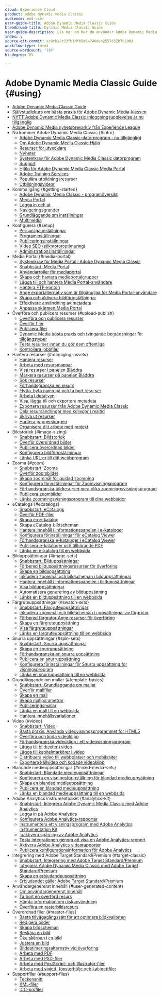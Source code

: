 ```yaml
---
cloud: Experience Cloud
product: adobe dynamic media classic
audience: end-user
user-guide-title: Adobe Dynamic Media Classic Guide
breadcrumb-title: Dynamic Media Classic Guide
user-guide-description: Läs mer om hur du använder Adobe Dynamic Media Classic
index: y
source-git-commit: ac9cba2c33fb1df65e64746dea2557632b7b2903
workflow-type: tm+mt
source-wordcount: '787'
ht-degree: 0%

---
```



# Adobe Dynamic Media Classic Guide {#using}

+ [Adobe Dynamic Media Classic Guide](home.md)
+ [Självstudiekurs om bästa praxis för Adobe Dynamic Media-klassen](https://experienceleague.adobe.com/docs/experience-manager-learn/dynamic-media-classic-tutorial/overview.html)
+ [NYTT Adobe Dynamic Media Classic inloggningsupplevelse är nu tillgänglig](new-ui-2020.md)
+ [Adobe Dynamic Media nyhetsbrevarkiv från Experience League](dynamic-media-newsletter.md)
+ Nu kommer Adobe Dynamic Media Classic {#intro}
   + [Adobe Dynamic Media Classic-datorprogram - nu tillgängligt](dynamic-media-classic-desktop-app.md)
   + [Om Adobe Dynamic Media Classic Hjälp](introduction.md)
   + [Resurser för utvecklare](developer-resources.md)
   + [Nyheter](whats-new.md)
   + [Systemkrav för Adobe Dynamic Media Classic datorprogram](system-requirements.md)
   + [Support](support.md)
   + [Hjälp för Adobe Dynamic Media Classic Media Portal](help-dmc-media-portal.md)
   + [Adobe Training Services](training-services.md)
   + [Populära utbildningsresurser](popular-resources.md)
   + [Utbildningsvideor](training-videos.md)
+ Komma igång {#getting-started}
   + [Adobe Dynamic Media Classic - programöversikt](dmc-platform-overview.md)
   + [Media Portal](media-portal.md)
   + [Logga in och ut](signing-out.md)
   + [Navigeringsgrunder](navigation-basics.md)
   + [Grundläggande om inställningar](setup-basics.md)
   + [Multimedia](rich-media.md)
+ Konfigurera {#setup}
   + [Personliga inställningar](personal-setup.md)
   + [Programinställningar](application-setup.md)
   + [Publiceringsinställningar](publish-setup.md)
   + [Video SEO (sökmotoroptimering)](video-seo-search-engine-optimization.md)
   + [Administrationsinställningar](administration-setup.md)
+ Media Portal {#media-portal}
   + [Systemkrav för Media Portal i Adobe Dynamic Media Classic](system-requirements-media-portal.md)
   + [Snabbstart: Media Portal](quick-start-media-portal-administration.md)
   + [Användarroller för mediaportal](media-portal-user-roles.md)
   + [Skapa och hantera medieportalgrupper](creating-media-portal-groups.md)
   + [Lägga till och hantera Media Portal-användare](adding-media-portal-users.md)
   + [Hantera FTP-konton](ftp-accounts.md)
   + [Ange exportalternativ som är tillgängliga för Media Portal-användare](specifying-export-options-available-media.md)
   + [Skapa och aktivera bildförinställningar](creating-enabling-image-presets.md)
   + [Effektivare användning av metadata](making-efficient-metadata.md)
   + [Anpassa skärmen Media Portal](customizing-media-portal-screen.md)
+ Överföra och publicera resurser {#upload-publish}
   + [Överföra och publicera resurser](about-asset-upload-publish.md)
   + [Överför filer](uploading-files.md)
   + [Publicera filer](publishing-files.md)
   + [Dynamic Media bästa praxis och tvingande begränsningar för tillgångstyper](best-practices-enforced-limits.md)
   + [Testa resurser innan du gör dem offentliga](testing-assets-making-them-public.md)
   + [Kontrollera jobbfiler](checking-job-files.md)
+ Hantera resurser {#managing-assets}
   + [Hantera resurser](about-managing-assets.md)
   + [Arbeta med resursmappar](asset-folders.md)
   + [Visa resurser i panelen Bläddra](viewing-assets-browse-panel.md)
   + [Markera resurser på panelen Bläddra](selecting-assets-browse-panel.md)
   + [Sök resurser](searching-assets.md)
   + [Förhandsgranska en resurs](previewing-asset.md)
   + [Flytta, byta namn på och ta bort resurser](moving-renaming-deleting-assets.md)
   + [Arbeta i detaljvyn](detail-view.md)
   + [Visa, lägga till och exportera metadata](viewing-adding-exporting-metadata.md)
   + [Exportera resurser från Adobe Dynamic Media Classic](exporting-assets-from-dmc.md)
   + [Dela resursändringar med kollegor i realtid](sharing-asset-changes-peers-real.md)
   + [Skriva ut resurser](printing-assets.md)
   + [Hantera papperskorgen](trash-folder.md)
   + [Organisera ditt arbete med projekt](organizing-projects.md)
+ Bildstorlek {#image-sizing}
   + [Snabbstart: Bildstorlek](quick-start-image-sizing.md)
   + [Överför överordnad bilder](uploading-master-images.md)
   + [Publicera överordnad bilder](publishing-master-images.md)
   + [Konfigurera bildförinställningar](setting-image-presets.md)
   + [Länka URL:er till ditt webbprogram](linking-urls-web-application.md)
+ Zooma {#zoom}
   + [Snabbstart: Zooma](quick-start-zoom.md)
   + [Överför zoombilder](uploading-zoom-images.md)
   + [Skapa zoommål för guidad zoomning](creating-zoom-targets-guided-zoom.md)
   + [Konfigurera förinställningar för Zoomvisningsprogram](setting-zoom-viewer-presets.md)
   + [Förhandsgranska bildresurser med olika zoomningsvisningsprogram](previewing-image-assets-different-zoom.md)
   + [Publicera zoombilder](publishing-zoom-images.md)
   + [Länka zoomningsvisningsprogram till dina webbsidor](linking-zoom-viewers-web-pages.md)
+ eCatalogs {#ecatalogs}
   + [Snabbstart: eCatalogs](quick-start-ecatalog.md)
   + [Överför PDF-filer](uploading-pdf-files.md)
   + [Skapa en e-katalog](creating-ecatalog.md)
   + [Skapa eCatalog-bildscheman](creating-ecatalog-image-maps.md)
   + [Hantera innehåll i informationspanelen i e-kataloger](info-panel-content-ecatalog.md)
   + [Konfigurera förinställningar för eCatalog Viewer](setting-ecatalog-viewer-presets.md)
   + [Förhandsgranska e-kataloger i eCatalog Viewer](previewing-ecatalogs-ecatalog-viewer.md)
   + [Publicera e-kataloger och tillhörande PDF](publishing-ecatalogs-associated-pdfs.md)
   + [Länka en e-katalog till en webbsida](linking-ecatalog-web-page.md)
+ Bilduppsättningar {#image-sets}
   + [Snabbstart: Bilduppsättningar](quick-start-image-sets.md)
   + [Förbered bilduppsättningsresurser för överföring](preparing-image-set-assets-upload.md)
   + [Skapa en bilduppsättning](creating-image-set.md)
   + [Inkludera zoommål och bildscheman i bilduppsättningar](including-zoom-targets-image-maps-image-sets.md)
   + [Hantera innehåll i informationspanelen i bilduppsättningar](info-panel-content-image-sets.md)
   + [Visa bilduppsättningar](viewing-image-sets.md)
   + [Automatisera generering av bilduppsättning](automated-image-set-generation.md)
   + [Länka en bilduppsättning till en webbsida](linking-image-set-web-page.md)
+ Färgruteuppsättningar {#swatch-sets}
   + [Snabbstart: Färgruteuppsättningar](quick-start-swatch-sets.md)
   + [Inkludera zoommål och bildscheman i uppsättningar av färgrutor](including-zoom-targets-image-maps-swatch-sets.md)
   + [Förbered färgrutor Ange resurser för överföring](preparing-swatch-set-assets-upload.md)
   + [Skapa en färgruteuppsättning](creating-swatch-set.md)
   + [Visa färgruteuppsättningar](viewing-swatch-sets.md)
   + [Länka en färgruteuppsättning till en webbsida](linking-swatch-set-web-page.md)
+ Snurra uppsättningar {#spin-sets}
   + [Snabbstart: Snurra uppsättningar](quick-start-spin-sets.md)
   + [Skapa en snurruppsättning](creating-spin-set.md)
   + [Förhandsgranska en snurra uppsättning](previewing-spin-set.md)
   + [Publicera en snurruppsättning](publishing-spin-set.md)
   + [Konfigurera förinställningar för Snurra uppsättning för visningsprogram](setting-spin-set-viewer-presets.md)
   + [Länka en snurruppsättning till en webbsida](linking-spin-set-web-page.md)
+ Grundläggande om mallar {#template-basics}
   + [Snabbstart: Grundläggande om mallar](quick-start-template-basics.md)
   + [Överför mallfiler](uploading-template-files.md)
   + [Skapa en mall](creating-template.md)
   + [Skapa mallparametrar](creating-template-parameters.md)
   + [Publiceringsmallar](publishing-templates.md)
   + [Länka en mall till en webbsida](linking-template-web-page.md)
   + [Hantera innehållsvariationer](content-variations.md)
+ Video {#video}
   + [Snabbstart: Video](quick-start-video.md)
   + [Bästa praxis: Använda videovisningsprogrammet för HTML5](best-practice-using-html5-video.md)
   + [Överföra och koda videoklipp](uploading-encoding-videos.md)
   + [Förhandsgranska videoklipp i ett videovisningsprogram](previewing-videos-video-viewer.md)
   + [Lägga till bildtexter i video](adding-captions-video.md)
   + [Lägga till kapitelmarkörer i video](adding-chapter-markers-video.md)
   + [Distribuera video till webbplatser och mobilsajter](deploying-video-websites-mobile-sites.md)
   + [Exportera källvideo och kodade videoklipp](exporting-source-encoded-videos.md)
+ Blandade medieuppsättningar {#mixed-media-sets}
   + [Snabbstart: Blandade medieuppsättningar](quick-start-mixed-media-sets.md)
   + [Konfigurera en visningsförinställning för blandad medieuppsättning](setting-mixed-media-set-viewer.md)
   + [Skapa en blandad medieuppsättning](creating-mixed-media-set.md)
   + [Publicera en blandad medieuppsättning](publishing-mixed-media-set.md)
   + [Länka en blandad medieuppsättning till en webbsida](linking-mixed-media-set-web.md)
+ Adobe Analytics instrumentpaket {#analytics-kit}
   + [Snabbstart: Integrera Adobe Dynamic Media Classic med Adobe Analytics](quick-start-integrating-dmc-analytics.md)
   + [Logga in på Adobe Analytics](log-analytics.md)
   + [Konfigurera Adobe Analytics-rapporter](configuring-analytics-reports.md)
   + [Instrumentera ett visningsprogram med Adobe Analytics Instrumentation Kit](instrumenting-viewer-using-analytics-instrumentation.md)
   + [Inaktivera spårning av Adobe Analytics](disabling-analytics-tracking.md)
   + [Testa integrationen genom att visa en Adobe Analytics-rapport](testing-integration-viewing-analytics-report.md)
   + [Aktivera Adobe Analytics videorapporter](enabling-analytics-video-reports.md)
   + [Publicera konfigurationsinformation för Adobe Analytics](publishing-analytics-configuration-information.md)
+ Integrering med Adobe Target Standard/Premium {#target-classic}
   + [Snabbstart: Integrering med Adobe Target Standard/Premium](quick-start-target-integration.md)
   + [Integrera Adobe Dynamic Media Classic med Adobe Target Standard/Premium](integrating-dmc-with-target.md)
   + [Skapa en erbjudandeuppsättning](creating-offer-set.md)
   + [Erbjudandet gäller Adobe Target Standard/Premium](pushing-offer-sets-target.md)
+ Användargenererat innehåll {#user-generated-content}
   + [Om användargenererat innehåll](about-ugc.md)
   + [Ta bort en överförd resurs](deleting-uploaded-asset.md)
   + [Hämta information om diskanvändning](getting-disk-usage-information.md)
   + [Överföra en rasterbildsresurs](uploading-image-asset-or-vector.md)
+ Överordnad filer {#master-files}
   + [Bästa tillvägagångssätt för att optimera bildkvaliteten](best-practices-optimizing-quality-images.md)
   + [Redigera bilder](editing-images.md)
   + [Skapa bildscheman](creating-image-maps.md)
   + [Beskära en bild](cropping-image.md)
   + [Öka skärpan i en bild](sharpening-image.md)
   + [Justera en bild](adjusting-image.md)
   + [Bildoptimeringsalternativ vid överföring](image-editing-options-upload.md)
   + [Arbeta med PDF](pdfs.md)
   + [Arbeta med PSD-filer](psd-files.md)
   + [Arbeta med PostScript- och Illustrator-filer](postscript-illustrator-files.md)
   + [Arbeta med vinjett, fönsterhölje och kabinettfiler](vignette-window-covering-cabinet-files.md)
+ Supportfiler {#support-files}
   + [Teckensnitt](fonts.md)
   + [XML-filer](xml-files.md)
   + [ICC-profiler](icc-profiles.md)
